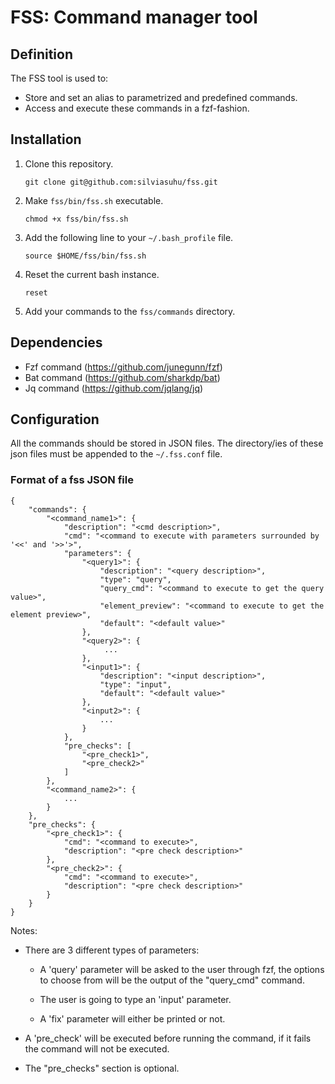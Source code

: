 # FSS: Command manager tool

## Definition
The FSS tool is used to:
- Store and set an alias to parametrized and predefined commands.
- Access and execute these commands in a fzf-fashion.

## Installation

1. Clone this repository.
   ```
   git clone git@github.com:silviasuhu/fss.git
   ```

2. Make `fss/bin/fss.sh` executable.
   ```
   chmod +x fss/bin/fss.sh
   ```

3. Add the following line to your `~/.bash_profile` file.
   ```
   source $HOME/fss/bin/fss.sh
   ```

4. Reset the current bash instance.
   ```
   reset
   ```

5. Add your commands to the `fss/commands` directory.
   

## Dependencies

- Fzf command (https://github.com/junegunn/fzf)
- Bat command (https://github.com/sharkdp/bat)
- Jq command (https://github.com/jqlang/jq)

## Configuration

All the commands should be stored in JSON files.
The directory/ies of these json files must be appended to the `~/.fss.conf` file.

### Format of a fss JSON file

```
{
    "commands": {
        "<command_name1>": {
            "description": "<cmd description>",
            "cmd": "<command to execute with parameters surrounded by '<<' and '>>'>",
            "parameters": {
                "<query1>": {
                    "description": "<query description>",
                    "type": "query",
                    "query_cmd": "<command to execute to get the query value>", 
                    "element_preview": "<command to execute to get the element preview>",
                    "default": "<default value>"
                },
                "<query2>": {
                     ...
                },
                "<input1>": {
                    "description": "<input description>",
                    "type": "input",
                    "default": "<default value>"
                },
                "<input2>": {
                    ...
                }
            },
            "pre_checks": [
                "<pre_check1>",
                "<pre_check2>"
            ]
        },
        "<command_name2>": {
            ...
        }
    },
    "pre_checks": {
        "<pre_check1>": {
            "cmd": "<command to execute>",
            "description": "<pre check description>"
        },
        "<pre_check2>": {
            "cmd": "<command to execute>",
            "description": "<pre check description>"
        }
    }
}
```

Notes:

- There are 3 different types of parameters:
    
   - A 'query' parameter will be asked to the user through fzf, the options to choose from 
      will be the output of the "query_cmd" command.
      
   - The user is going to type an 'input' parameter.
       
   - A 'fix' parameter will either be printed or not.
       
- A 'pre_check' will be executed before running the command, if it fails the command will
      not be executed.
  
- The "pre_checks" section is optional.
